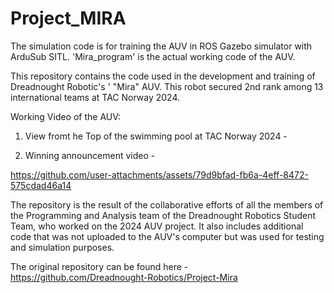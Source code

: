 # Project_MIRA


The simulation code is for training the AUV in ROS Gazebo simulator with ArduSub SITL. 'Mira_program' is the actual working code of the AUV.


This repository contains the code used in the development and training of Dreadnought Robotic's ' "Mira" AUV. This robot secured 2nd rank among 13 international teams at TAC Norway 2024.

Working Video of the AUV:
1) View fromt he Top of the swimming pool at TAC Norway 2024 -

2) Winning announcement video -


https://github.com/user-attachments/assets/79d9bfad-fb6a-4eff-8472-575cdad46a14



The repository is the result of the collaborative efforts of all the members of the Programming and Analysis team of the Dreadnought Robotics Student Team, who worked on the 2024 AUV project. It also includes additional code that was not uploaded to the AUV's computer but was used for testing and simulation purposes.

The original repository can be found here - https://github.com/Dreadnought-Robotics/Project-Mira
